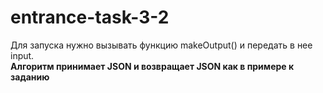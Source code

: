 # entrance-task-3-2

Для запуска нужно вызывать функцию makeOutput() и передать в нее input. <br>
<b>Алгоритм принимает JSON и возвращает JSON как в примере к заданию</b>